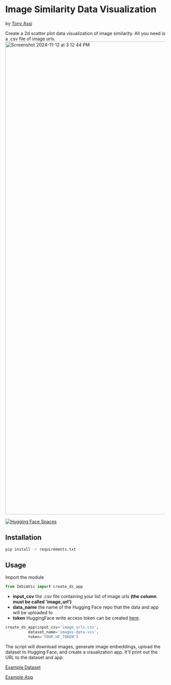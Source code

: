 # Image Similarity Data Visualization
by [Tony Assi](https://www.tonyassi.com/)

Create a 2d scatter plot data visualization of image similarity. All you need is a .csv file of image urls.
<img width="1487" alt="Screenshot 2024-11-12 at 3 12 44 PM" src="https://github.com/user-attachments/assets/dc56a7f0-57f5-4075-a895-9f3dc946d7f0">

[![Hugging Face Spaces](https://img.shields.io/badge/%F0%9F%A4%97%20Hugging%20Face-Spaces-blue)](https://huggingface.co/spaces/tonyassi/images-data-vis-app)

## Installation
```bash
pip install -r requirements.txt
```

## Usage
Import the module
```python
from ImSimVis import create_ds_app
```

- **input_csv** the .csv file containing your list of image urls **(the column must be called 'image_url')**
- **data_name** the name of the Hugging Face repo that the data and app will be uploaded to
- **token** HuggingFace write access token can be created [here](https://huggingface.co/settings/tokens).
```python
create_ds_app(input_csv='image_urls.csv',
	      dataset_name='images-data-vis',
	      token='YOUR_HF_TOKEN')
```
The script will download images, generate image embeddings, upload the dataset to Hugging Face, and create a visualization app. It'll print out the URL to the dataset and app.

[Example Dataset](https://huggingface.co/datasets/tonyassi/images-data-vis)

[Example App](https://huggingface.co/spaces/tonyassi/images-data-vis-app)
